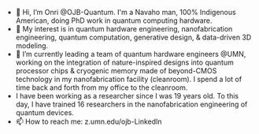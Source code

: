 - 👋 Hi, I’m Onri @OJB-Quantum. I'm a Navaho man, 100% Indigenous American, doing PhD work in quantum computing hardware.
- 👀 My interest is in quantum hardware engineering, nanofabrication engineering, quantum computation, generative design, & data-driven 3D modeling.
- 🌱 I’m currently leading a team of quantum hardware engineers @UMN, working on the integration of nature-inspired designs into quantum processor chips & cryogenic memory made of beyond-CMOS technology in my nanofabrication facility (cleanroom). I spend a lot of time back and forth from my office to the cleanroom.
- I have been working as a researcher since I was 19 years old. To this day, I have trained 16 researchers in the nanofabrication engineering of quantum devices.
- 📫 How to reach me: z.umn.edu/ojb-LinkedIn 

<!---
OJB-Quantum/OJB-Quantum is a ✨ special ✨ repository because its `README.md` (this file) appears on your GitHub profile.
You can click the Preview link to take a look at your changes.
--->
